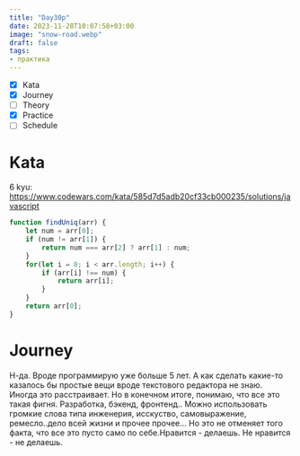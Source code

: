 ```yaml
---
title: "Day30p"
date: 2023-11-28T10:07:58+03:00
image: "snow-road.webp"
draft: false
tags:
- практика
---
```



- [X] Kata
- [X] Journey
- [ ] Theory
- [X] Practice
- [ ] Schedule

# Kata

6 kyu: https://www.codewars.com/kata/585d7d5adb20cf33cb000235/solutions/javascript

```js
function findUniq(arr) {
    let num = arr[0];
    if (num != arr[1]) {
        return num === arr[2] ? arr[1] : num; 
    }
    for(let i = 0; i < arr.length; i++) {
        if (arr[i] !== num) {
            return arr[i];
        }
    }
    return arr[0];
}

```

# Journey

Н-да. Вроде программирую уже больше 5 лет.
А как сделать какие-то казалось бы простые вещи вроде текстового редактора не знаю.
Иногда это расстраивает. Но в конечном итоге, понимаю, что все это такая фигня. Разработка, бэкенд, фронтенд..
Можно использовать громкие слова типа инженерия, исскуство, самовыражение, ремесло..дело всей жизни и прочее прочее...
Но это не отменяет того факта, что все это пусто само по себе.Нравится - делаешь. Не нравится - не делаешь.
